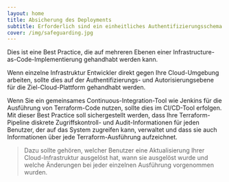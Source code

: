 ```yaml
---
layout: home
title: Absicherung des Deployments
subtitle: Erforderlich sind ein einheitliches Authentifizierungsschema und ein Audit-Mechanismus, der eindeutig nachverfolgt, wer eine Terraform-Operation ausgelöst hat.
cover: /img/safeguarding.jpg
---
```


Dies ist eine Best Practice, die auf mehreren Ebenen einer Infrastructure-as-Code-Implementierung gehandhabt werden kann.

Wenn einzelne Infrastruktur Entwickler direkt gegen Ihre Cloud-Umgebung arbeiten, sollte dies auf der Authentifizierungs- und Autorisierungsebene für die Ziel-Cloud-Plattform gehandhabt werden.

Wenn Sie ein gemeinsames Continuous-Integration-Tool wie Jenkins für die Ausführung von Terraform-Code nutzen, sollte dies im CI/CD-Tool erfolgen. Mit dieser Best Practice soll sichergestellt werden, dass Ihre Terraform-Pipeline diskrete Zugriffskontroll- und Audit-Informationen für jeden Benutzer, der auf das System zugreifen kann, verwaltet und dass sie auch Informationen über jede Terraform-Ausführung aufzeichnet.

>Dazu sollte gehören, welcher Benutzer eine Aktualisierung Ihrer Cloud-Infrastruktur ausgelöst hat, wann sie ausgelöst wurde und welche Änderungen bei jeder einzelnen Ausführung vorgenommen wurden.


